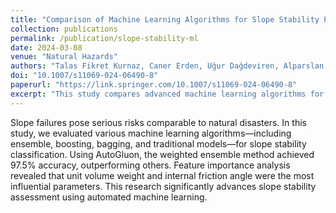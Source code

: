 ```yaml
---
title: "Comparison of Machine Learning Algorithms for Slope Stability Prediction Using an Automated Machine Learning Approach"
collection: publications
permalink: /publication/slope-stability-ml
date: 2024-03-08
venue: "Natural Hazards"
authors: "Talas Fikret Kurnaz, Caner Erden, Uğur Dağdeviren, Alparslan Serhat Demir, Abdullah Hulusi Kökçam"
doi: "10.1007/s11069-024-06490-8"
paperurl: "https://link.springer.com/10.1007/s11069-024-06490-8"
excerpt: "This study compares advanced machine learning algorithms for slope stability prediction, highlighting the effectiveness of AutoML approaches and ensemble learning."
---
```


Slope failures pose serious risks comparable to natural disasters. In this study, we evaluated various machine learning algorithms—including ensemble, boosting, bagging, and traditional models—for slope stability classification. Using AutoGluon, the weighted ensemble method achieved 97.5% accuracy, outperforming others. Feature importance analysis revealed that unit volume weight and internal friction angle were the most influential parameters. This research significantly advances slope stability assessment using automated machine learning.